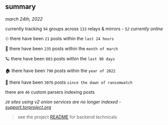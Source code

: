 
## summary
_march 24th, 2022_

currently tracking `94` groups across `133` relays & mirrors - _`52` currently online_

⏲ there have been `21` posts within the `last 24 hours`

🦈 there have been `235` posts within the `month of march`

🪐 there have been `883` posts within the `last 90 days`

🏚 there have been `790` posts within the `year of 2022`

🦕 there have been `3076` posts `since the dawn of ransomwatch`

there are `46` custom parsers indexing posts

_`20` sites using v2 onion services are no longer indexed - [support.torproject.org](https://support.torproject.org/onionservices/v2-deprecation/)_

> see the project [README](https://github.com/thetanz/ransomwatch#ransomwatch--) for backend technicals
